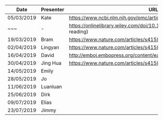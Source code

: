 
Date       | Presenter | URL
-----------|-----------|-------------------------------------------------------------------------------
05/03/2019 | Kate      | https://www.ncbi.nlm.nih.gov/pmc/articles/PMC6057994/
~~~        |  -        | https://onlinelibrary.wiley.com/doi/10.1002/gepi.22188 (suggested reading)
19/03/2019 | Bram      | https://www.nature.com/articles/s41588-018-0132-x
02/04/2019 | Lingyan   | https://www.nature.com/articles/s41588-019-0350-x
16/04/2019 | David     | http://emboj.embopress.org/content/early/2018/08/06/embj.201694813
30/04/2019 | Jing Hua  | https://www.nature.com/articles/s41588-018-0321-7
14/05/2019 | Emily
28/05/2019 | Jo
11/06/2019 | Luanluan
25/06/2019 | Dirk
09/07/2019 | Elias
23/07/2019 | Jimmy
